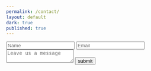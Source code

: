 ```yaml
---
permalink: /contact/
layout: default
dark: true
published: true
---
```


<style>
  {% include contact.css %}
</style>
<section class = 'form flex-in'>
  <div class = 'widget'>
    <form  action = 'https://formspree.io/info@funweirdscience.com' method = 'POST' id = 'form'>
        <input name = 'name' type = 'text' required placeholder = 'Name' id = 'name'>
        <input name = 'email' type = 'email' required placeholder = 'Email' id = 'email'>
        <textarea name = 'message' required id = 'message' placeholder = 'Leave us a message' id = 'message'></textarea>
        <input class = 'submit' type = 'submit' value = 'submit'>
    </form>
  </div>
</section>
